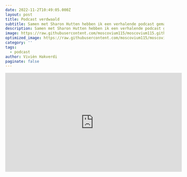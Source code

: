 ```yaml
---
date: 2022-11-2T10:49:05.000Z
layout: post
title: Podcast verdwaald
subtitle: Samen met Sharon Hutten hebben ik een verhalende podcast gemaakt over haar epilepsieaanval. We hebben samen het script geschreven, opnames met de Zoom H5 gemaakt en dit gemonteerd met Adobe Audition.
description: Samen met Sharon Hutten hebben ik een verhalende podcast gemaakt over haar epilepsieaanval. We hebben samen het script geschreven, opnames met de Zoom H5 gemaakt en dit gemonteerd met Adobe Audition.
image: https://raw.githubusercontent.com/moscovium115/moscovium115.github.io/master/assets/img/Screenshot%20from%202022-12-03%2014-16-24.png
optimized_image: https://raw.githubusercontent.com/moscovium115/moscovium115.github.io/master/assets/img/Screenshot%20from%202022-12-03%2014-16-24.png
category: ''
tags:
  - podcast
author: Vivièn Hakverdi
paginate: false
---
```


<iframe width="560" height="315" src="https://www.youtube.com/embed/duPxM3Yp3Tk" title="YouTube video player" frameborder="0" allow="accelerometer; autoplay; clipboard-write; encrypted-media; gyroscope; picture-in-picture" allowfullscreen></iframe>

